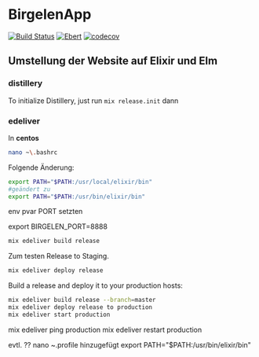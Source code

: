 # BirgelenApp
[![Build Status](https://semaphoreci.com/api/v1/fulnir/birgelen/branches/master/shields_badge.svg)](https://semaphoreci.com/fulnir/birgelen) [![Ebert](https://ebertapp.io/github/Fulnir/Birgelen.svg)](https://ebertapp.io/github/Fulnir/Birgelen) [![codecov](https://codecov.io/bb/fulnir/birgelen/branch/master/graph/badge.svg)](https://codecov.io/bb/fulnir/birgelen) 

## Umstellung der Website auf Elixir und Elm


### distillery

To initialize Distillery, just run 
```mix release.init```
dann



### edeliver

In **centos**
```bash
nano ~\.bashrc
```
Folgende Änderung:
```bash
export PATH="$PATH:/usr/local/elixir/bin"
#geändert zu
export PATH="$PATH:/usr/bin/elixir/bin"
```

env pvar PORT setzten

export BIRGELEN_PORT=8888

```bash
mix edeliver build release
```

Zum testen Release to Staging.
```bash
mix edeliver deploy release
```

Build a release and deploy it to your production hosts:
```bash
mix edeliver build release --branch=master
mix edeliver deploy release to production
mix edeliver start production
```

mix edeliver ping production
mix edeliver restart production

evtl. ??
nano ~\.profile
hinzugefügt
export PATH="$PATH:/usr/bin/elixir/bin"
